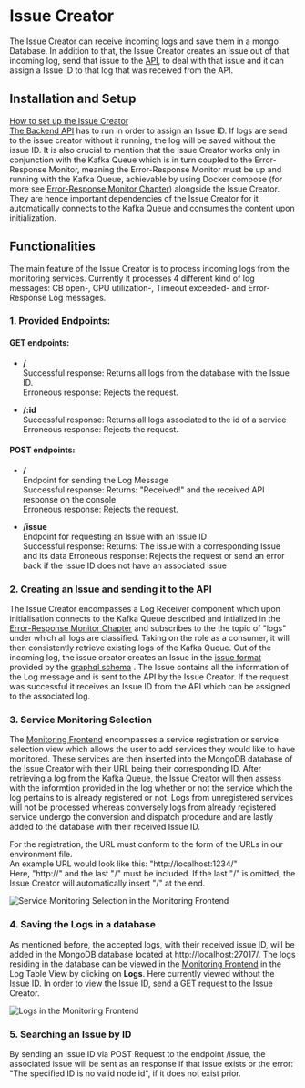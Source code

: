 # Issue Creator

The Issue Creator can receive incoming logs and save them in a mongo Database. In addition to that, the Issue Creator creates an Issue out of that incoming log, send that issue to the [API](https://github.com/ccims/ccims-backend/), to deal with that issue and it can assign a Issue ID to that log that was received from the API.

## Installation and Setup
[How to set up the Issue Creator](https://github.com/ccims/issue-creator/blob/dev/README.md) \
[The Backend API](https://github.com/ccims/ccims-backend-gql/tree/dev) has to run in order to assign an Issue ID. If logs are send to the issue creator without it running, the log will be saved without the issue ID.
It is also crucial to mention that the Issue Creator works only in conjunction with the Kafka Queue which is in turn coupled to the Error-Response Monitor, meaning the Error-Response Monitor must be up and running with the Kafka Queue, achievable by using Docker compose (for more see [Error-Response Monitor Chapter](https://ccims.github.io/overview-and-documentation/error-response-monitor)) alongside the Issue Creator. They are hence important dependencies of the Issue Creator for it automatically connects to the Kafka Queue and consumes the content upon initialization.


## Functionalities
 The main feature of the Issue Creator is to process incoming logs from the monitoring services. Currently it processes 4 different kind of log messages: CB open-, CPU utilization-, Timeout exceeded- and Error-Response Log messages. 

### 1. Provided Endpoints:
#### GET endpoints:  
* **/** \
  Successful response: Returns all logs from the database with the Issue ID. \
  Erroneous response: Rejects the request.

* **/:id** \
  Successful response: Returns all logs associated to the id of a service \
  Erroneous response: Rejects the request.

#### POST endpoints:  
* **/** \
Endpoint for sending the Log Message \
  Successful response: Returns: "Received!" and the received API response on the console\
  Erroneous response: Rejects the request.

* **/issue** \
Endpoint for requesting an Issue with an Issue ID \
Successful response: Returns: The issue with a corresponding Issue and its data
Erroneous response: Rejects the request or send an error back if the Issue ID does not have an associated issue

### 2. Creating an Issue and sending it to the API
The Issue Creator encompasses a Log Receiver component which upon initialisation connects to the Kafka Queue described and intialized in the [Error-Response Monitor Chapter](https://ccims.github.io/overview-and-documentation/error-response-monitor) and subscribes to the the topic of "logs" under which all logs are classified. Taking on the role as a consumer, it will then consistently retrieve existing logs of the Kafka Queue. 
Out of the incoming log, the issue creator creates an Issue in the [issue format]( https://github.com/ccims/issue-creator/blob/dev/src/IssueFormat.ts) provided by the [graphql schema](https://github.com/ccims/ccims-backend/blob/schemas/schemas/schema.graphql) . The Issue contains all the information of the Log message and is sent to the API by the Issue Creator. If the request was successful it receives an Issue ID from the API which can be assigned to the associated log. 

### 3. Service Monitoring Selection
The [Monitoring Frontend](https://github.com/ccims/monitoring-frontend) encompasses a service registration or service selection view which allows the user to add services they would like to have monitored. These services are then inserted into the MongoDB database of the Issue Creator with their URL being their corresponding ID. After retrieving a log from the Kafka Queue, the Issue Creator will then assess with the informtion provided in the log whether or not the service which the log pertains to is already registered or not. Logs from unregistered services will not be processed whereas conversely logs from already registered service undergo the conversion and dispatch procedure and are lastly added to the database with their received Issue ID.

For the registration, the URL must conform to the form of the URLs in our environment file. \
An example URL would look like this: "http://localhost:1234/" \
Here, "http://" and the last "/" must be included. If the last "/" is omitted, the Issue Creator will automatically insert "/" at the end. 

![Service Monitoring Selection in the Monitoring Frontend](https://github.com/ccims/issue-creator/blob/dev/documentation/Screenshot%20Service%20Selection.png?raw=true)

### 4. Saving the Logs in a database
As mentioned before, the accepted logs, with their received issue ID, will be added in the MongoDB database located at http://localhost:27017/. 
The logs residing in the database can be viewed in the [Monitoring Frontend](https://github.com/ccims/monitoring-frontend) in the Log Table View by clicking on **Logs**. Here currently viewed without the Issue ID. In order to view the Issue ID, send a GET request to the Issue Creator. 

![Logs in the Monitoring Frontend](https://raw.githubusercontent.com/ccims/issue-creator/dev/documentation/Screenshot%20Monitoring%20Frontend.png)

### 5. Searching an Issue by ID
By sending an Issue ID via POST Request to the endpoint /issue, the associated issue will be sent as an response if that issue exists or the error: "The specified ID is no valid node id", if it does not exist prior.